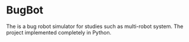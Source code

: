# BugBot
The is a bug robot simulator for studies such as multi-robot system. The project implemented completely in Python. 
